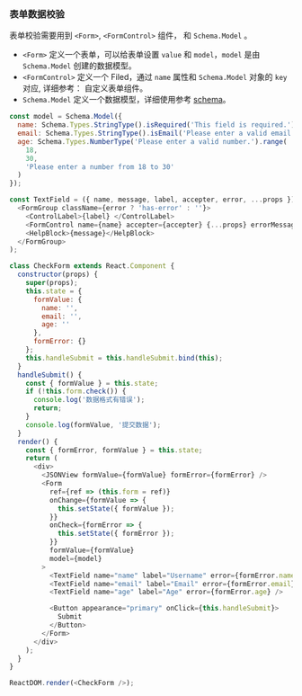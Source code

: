 ### 表单数据校验

表单校验需要用到 `<Form>`, `<FormControl>` 组件， 和 `Schema.Model` 。

* `<Form>` 定义一个表单，可以给表单设置 `value` 和 `model`，`model` 是由 `Schema.Model` 创建的数据模型。
* `<FormControl>` 定义一个 Filed，通过 `name` 属性和 `Schema.Model` 对象的 `key` 对应, 详细参考： 自定义表单组件。
* `Schema.Model` 定义一个数据模型，详细使用参考 [schema](/components/schema)。

<!--start-code-->

```js
const model = Schema.Model({
  name: Schema.Types.StringType().isRequired('This field is required.'),
  email: Schema.Types.StringType().isEmail('Please enter a valid email address.'),
  age: Schema.Types.NumberType('Please enter a valid number.').range(
    18,
    30,
    'Please enter a number from 18 to 30'
  )
});

const TextField = ({ name, message, label, accepter, error, ...props }) => (
  <FormGroup className={error ? 'has-error' : ''}>
    <ControlLabel>{label} </ControlLabel>
    <FormControl name={name} accepter={accepter} {...props} errorMessage={error} />
    <HelpBlock>{message}</HelpBlock>
  </FormGroup>
);

class CheckForm extends React.Component {
  constructor(props) {
    super(props);
    this.state = {
      formValue: {
        name: '',
        email: '',
        age: ''
      },
      formError: {}
    };
    this.handleSubmit = this.handleSubmit.bind(this);
  }
  handleSubmit() {
    const { formValue } = this.state;
    if (!this.form.check()) {
      console.log('数据格式有错误');
      return;
    }
    console.log(formValue, '提交数据');
  }
  render() {
    const { formError, formValue } = this.state;
    return (
      <div>
        <JSONView formValue={formValue} formError={formError} />
        <Form
          ref={ref => (this.form = ref)}
          onChange={formValue => {
            this.setState({ formValue });
          }}
          onCheck={formError => {
            this.setState({ formError });
          }}
          formValue={formValue}
          model={model}
        >
          <TextField name="name" label="Username" error={formError.name} />
          <TextField name="email" label="Email" error={formError.email} />
          <TextField name="age" label="Age" error={formError.age} />

          <Button appearance="primary" onClick={this.handleSubmit}>
            Submit
          </Button>
        </Form>
      </div>
    );
  }
}

ReactDOM.render(<CheckForm />);
```

<!--end-code-->
